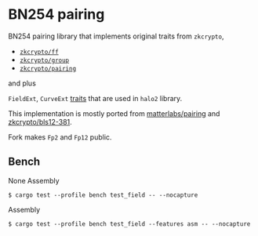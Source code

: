 # BN254 pairing

BN254 pairing library that implements original traits from `zkcrypto`,

* [`zkcrypto/ff`](https://github.com/zkcrypto/ff)
* [`zkcrypto/group`](https://github.com/zkcrypto/group)
* [`zkcrypto/pairing`](https://github.com/zkcrypto/pairing)

and plus

`FieldExt`, `CurveExt` [traits](https://github.com/zcash/pasta_curves/tree/main/src/arithmetic) that are used in `halo2` library.

This implementation is mostly ported from [matterlabs/pairing](https://github.com/matter-labs/pairing/tree/master/src/bn256) and [zkcrypto/bls12-381](https://github.com/zkcrypto/bls12_381).

Fork makes `Fp2` and `Fp12` public.

## Bench

None Assembly
```
$ cargo test --profile bench test_field -- --nocapture
```

Assembly
```
$ cargo test --profile bench test_field --features asm -- --nocapture
```

